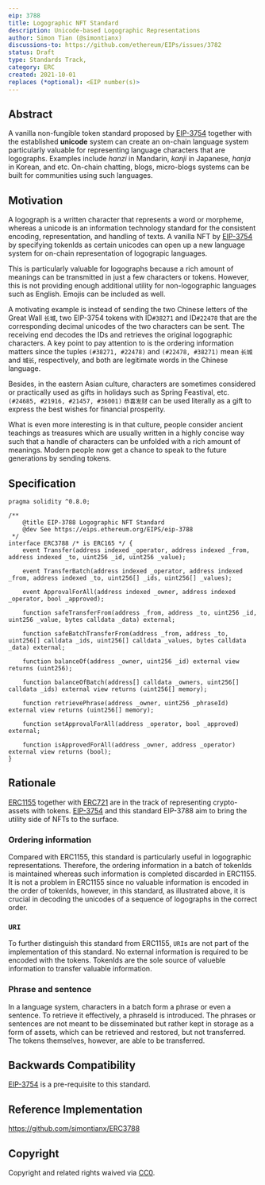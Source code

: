 ```yaml
---
eip: 3788
title: Logographic NFT Standard
description: Unicode-based Logographic Representations
author: Simon Tian (@simontianx)
discussions-to: https://github.com/ethereum/EIPs/issues/3782
status: Draft
type: Standards Track,
category: ERC
created: 2021-10-01
replaces (*optional): <EIP number(s)>
---
```


## Abstract
A vanilla non-fungible token standard proposed by [EIP-3754](./eip-3754.md)
together with the established **unicode** system can create an on-chain language
system particularly valuable for representing language characters that are
logographs. Examples include _hanzi_ in Mandarin, _kanji_ in Japanese, _hanja_
in Korean, and etc. On-chain chatting, blogs, micro-blogs systems can be built
for communities using such languages.

## Motivation
A logograph is a written character that represents a word or morpheme, whereas a
unicode is an information technology standard for the consistent encoding,
representation, and handling of texts. A vanilla NFT by [EIP-3754](./eip-3754.md)
by specifying tokenIds as certain unicodes can open up a new language system for
on-chain representation of logograpic languages.

This is particularly valuable for logographs because a rich amount of meanings
can be transmitted in just a few characters or tokens. However, this is not
providing enough additional utility for non-logographic languages such as English.
Emojis can be included as well.

A motivating example is instead of sending the two Chinese letters of the Great Wall
`长城`, two EIP-3754 tokens with ID`#38271` and ID`#22478` that are the
corresponding decimal unicodes of the two characters can be sent. The
receiving end decodes the IDs and retrieves the original logographic characters.
A key point to pay attention to is the ordering information matters since the
tuples `(#38271, #22478)` and `(#22478, #38271)` mean `长城` and `城长`,
respectively, and both are legitimate words in the Chinese language.

Besides, in the eastern Asian culture, characters are sometimes considered or
practically used as gifts in holidays such as Spring Feastival, etc.
`(#24685, #21916, #21457, #36001)` `恭喜发财` can be used literally as a gift to 
express the best wishes for financial prosperity.

What is even more interesting is in that culture, people consider ancient teachings
as treasures which are usually written in a highly concise way such that a handle 
of characters can be unfolded with a rich amount of meanings. Modern people now get 
a chance to speak to the future generations by sending tokens.

## Specification
```
pragma solidity ^0.8.0;

/**
    @title EIP-3788 Logographic NFT Standard
    @dev See https://eips.ethereum.org/EIPS/eip-3788
 */
interface ERC3788 /* is ERC165 */ {
    event Transfer(address indexed _operator, address indexed _from, address indexed _to, uint256 _id, uint256 _value);

    event TransferBatch(address indexed _operator, address indexed _from, address indexed _to, uint256[] _ids, uint256[] _values);

    event ApprovalForAll(address indexed _owner, address indexed _operator, bool _approved);

    function safeTransferFrom(address _from, address _to, uint256 _id, uint256 _value, bytes calldata _data) external;

    function safeBatchTransferFrom(address _from, address _to, uint256[] calldata _ids, uint256[] calldata _values, bytes calldata _data) external;

    function balanceOf(address _owner, uint256 _id) external view returns (uint256);

    function balanceOfBatch(address[] calldata _owners, uint256[] calldata _ids) external view returns (uint256[] memory);

    function retrievePhrase(address _owner, uint256 _phraseId) external view returns (uint256[] memory);

    function setApprovalForAll(address _operator, bool _approved) external;

    function isApprovedForAll(address _owner, address _operator) external view returns (bool);
}
```

## Rationale
[ERC1155](./eip-1155.md) together with [ERC721](./eip-721.md) are in the track of
representing crypto-assets with tokens. [EIP-3754](./eip-3754.md) and this standard
EIP-3788 aim to bring the utility side of NFTs to the surface.

### Ordering information
Compared with ERC1155, this standard is particularly useful in logographic
representations. Therefore, the ordering information in a batch of tokenIds is
maintained whereas such information is completed discarded in ERC1155. It is not
a problem in ERC1155 since no valuable information is encoded in the order of
tokenIds, however, in this standard, as illustrated above, it is crucial in
decoding the unicodes of a sequence of logographs in the correct order.

### `URI`
To further distinguish this standard from ERC1155, `URI`s are not part of the
implementation of this standard. No external information is required to be encoded
with the tokens. TokenIds are the sole source of valueble information to transfer
valuable information.

### Phrase and sentence
In a language system, characters in a batch form a phrase or even a sentence. To
retrieve it effectively, a phraseId is introduced. The phrases or sentences are
not meant to be disseminated but rather kept in storage as a form of assets,
which can be retrieved and restored, but not transferred. The tokens themselves,
however, are able to be transferred.

## Backwards Compatibility
[EIP-3754](./eip-3754.md) is a pre-requisite to this standard.

## Reference Implementation
https://github.com/simontianx/ERC3788

## Copyright
Copyright and related rights waived via [CC0](https://creativecommons.org/publicdomain/zero/1.0/).
